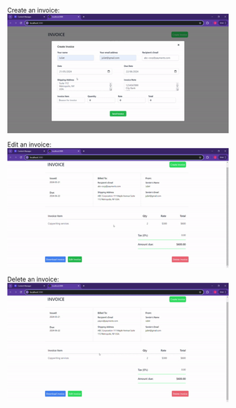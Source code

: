Create an invoice:
![Create Invoice GIF](create-invoice.gif)


Edit an invoice:
![Edit Invoice GIF](edit-invoice.gif)


Delete an invoice:
![Delete Invoice GIF](delete-invoice.gif)